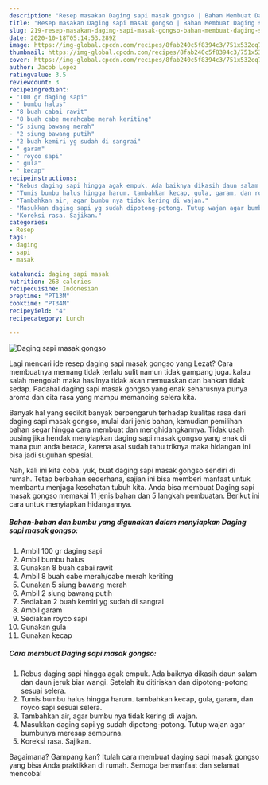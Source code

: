 ```yaml
---
description: "Resep masakan Daging sapi masak gongso | Bahan Membuat Daging sapi masak gongso Yang Lezat Sekali"
title: "Resep masakan Daging sapi masak gongso | Bahan Membuat Daging sapi masak gongso Yang Lezat Sekali"
slug: 219-resep-masakan-daging-sapi-masak-gongso-bahan-membuat-daging-sapi-masak-gongso-yang-lezat-sekali
date: 2020-10-18T05:14:53.289Z
image: https://img-global.cpcdn.com/recipes/8fab240c5f8394c3/751x532cq70/daging-sapi-masak-gongso-foto-resep-utama.jpg
thumbnail: https://img-global.cpcdn.com/recipes/8fab240c5f8394c3/751x532cq70/daging-sapi-masak-gongso-foto-resep-utama.jpg
cover: https://img-global.cpcdn.com/recipes/8fab240c5f8394c3/751x532cq70/daging-sapi-masak-gongso-foto-resep-utama.jpg
author: Jacob Lopez
ratingvalue: 3.5
reviewcount: 3
recipeingredient:
- "100 gr daging sapi"
- " bumbu halus"
- "8 buah cabai rawit"
- "8 buah cabe merahcabe merah keriting"
- "5 siung bawang merah"
- "2 siung bawang putih"
- "2 buah kemiri yg sudah di sangrai"
- " garam"
- " royco sapi"
- " gula"
- " kecap"
recipeinstructions:
- "Rebus daging sapi hingga agak empuk. Ada baiknya dikasih daun salam dan daun jeruk biar wangi. Setelah itu ditiriskan dan dipotong-potong sesuai selera."
- "Tumis bumbu halus hingga harum. tambahkan kecap, gula, garam, dan royco sapi sesuai selera."
- "Tambahkan air, agar bumbu nya tidak kering di wajan."
- "Masukkan daging sapi yg sudah dipotong-potong. Tutup wajan agar bumbunya meresap sempurna."
- "Koreksi rasa. Sajikan."
categories:
- Resep
tags:
- daging
- sapi
- masak

katakunci: daging sapi masak 
nutrition: 268 calories
recipecuisine: Indonesian
preptime: "PT13M"
cooktime: "PT34M"
recipeyield: "4"
recipecategory: Lunch

---
```



![Daging sapi masak gongso](https://img-global.cpcdn.com/recipes/8fab240c5f8394c3/751x532cq70/daging-sapi-masak-gongso-foto-resep-utama.jpg)

Lagi mencari ide resep daging sapi masak gongso yang Lezat? Cara membuatnya memang tidak terlalu sulit namun tidak gampang juga. kalau salah mengolah maka hasilnya tidak akan memuaskan dan bahkan tidak sedap. Padahal daging sapi masak gongso yang enak seharusnya punya aroma dan cita rasa yang mampu memancing selera kita.



Banyak hal yang sedikit banyak berpengaruh terhadap kualitas rasa dari daging sapi masak gongso, mulai dari jenis bahan, kemudian pemilihan bahan segar hingga cara membuat dan menghidangkannya. Tidak usah pusing jika hendak menyiapkan daging sapi masak gongso yang enak di mana pun anda berada, karena asal sudah tahu triknya maka hidangan ini bisa jadi suguhan spesial.


Nah, kali ini kita coba, yuk, buat daging sapi masak gongso sendiri di rumah. Tetap berbahan sederhana, sajian ini bisa memberi manfaat untuk membantu menjaga kesehatan tubuh kita. Anda bisa membuat Daging sapi masak gongso memakai 11 jenis bahan dan 5 langkah pembuatan. Berikut ini cara untuk menyiapkan hidangannya.

<!--inarticleads1-->

##### Bahan-bahan dan bumbu yang digunakan dalam menyiapkan Daging sapi masak gongso:

1. Ambil 100 gr daging sapi
1. Ambil  bumbu halus
1. Gunakan 8 buah cabai rawit
1. Ambil 8 buah cabe merah/cabe merah keriting
1. Gunakan 5 siung bawang merah
1. Ambil 2 siung bawang putih
1. Sediakan 2 buah kemiri yg sudah di sangrai
1. Ambil  garam
1. Sediakan  royco sapi
1. Gunakan  gula
1. Gunakan  kecap




<!--inarticleads2-->

##### Cara membuat Daging sapi masak gongso:

1. Rebus daging sapi hingga agak empuk. Ada baiknya dikasih daun salam dan daun jeruk biar wangi. Setelah itu ditiriskan dan dipotong-potong sesuai selera.
1. Tumis bumbu halus hingga harum. tambahkan kecap, gula, garam, dan royco sapi sesuai selera.
1. Tambahkan air, agar bumbu nya tidak kering di wajan.
1. Masukkan daging sapi yg sudah dipotong-potong. Tutup wajan agar bumbunya meresap sempurna.
1. Koreksi rasa. Sajikan.




Bagaimana? Gampang kan? Itulah cara membuat daging sapi masak gongso yang bisa Anda praktikkan di rumah. Semoga bermanfaat dan selamat mencoba!
